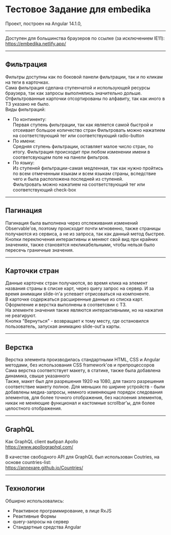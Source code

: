 # Тестовое Задание для embedika
Проект, построен на Angular 14.1.0,
___
Доступен для большинства браузеров по ссылке (за исключением IE11):  
https://embedika.netlify.app/
___
## Фильтрация
Фильтры доступны как по боковой панели фильтрации, так и по кликам на теги в карточках.  
Сама фильтрация сделана ступенчатой и использующей ресурсы браузера, так как запросы выполнялись значительно дольше.  
Отфильтрованные карточки отсортированы по алфавиту, так как иного в ТЗ указано не было.  
Виды фильтраций: 
- По континенту:  
Первая ступень фильтрации, так как является самой быстрой и отсеивает большое количество стран
Фильтровать можно нажатием на соответствующий тег или соответствующий radio-button  
- По имени:  
Средняя ступень фильтрации, оставляет малое число стран, по итогу.
Фильтрация происходит при любом изменении имени в соответсвующем поле на панели фильтров.  
- По языку:  
Из ступеней фильтрации-самая медленная, так как нужно пройтись по всем отмеченным языкам и всем языкам страны, вследствие чего и была расположена последней из ступеней.  
Фильтровать можно нажатием на соответствующий тег или соответствующий check-box  
___
## Пагинация  
Пагинация была выполнена через отслеживания изменений Observable'ов, поэтому происходит почти мгновенно, также страницы получаются из сервиса, а не из запроса, так как данный метод быстрее.  
Кнопки переключения интерактивны и меняют свой вид при крайних значениях, также становятся некликабельными, чтобы нельзя было пересечь граничные значения.  
___
## Карточки стран  
Данные карточек стран получаются, во время клика на элемент названия страны в списке карт, через query запрос на сервер. И за время анимации slide-in'а успевает отрисоваться на компоненте.  
В карточке содержаться расширенные данные из списка карт.  
Оформление и верстка выполнены в соответсвии с ТЗ.  
На элементе значения также являются интерактивными, но на нажатия не реагируют.  
Кнопка "Вернуться" - возвращает к тому месту, где остановился пользователь, запуская анимацию slide-out'а карты.
___
## Верстка  
Верстка элемента производилась стандартными HTML, CSS и Angular методами, без использования CSS framework'ов и препроцессоров  
Сама верстка соответствует макету, в статике, также была добавлена динамика, свыше указанного  
Также, макет был для разрешения 1920 на 1080, для такого разрешения соответствие макету полное. Для меньших по ширине устройств - были добавлены медиа-запросы, немного изменяющие порядок следования элементов, для более точного отображения, без наслоения элементов, никак не меняющие функционал и кастомные scrollbar'ы, для более целостного отображения.  
___
## GraphQL
Как GraphQL client выбрал Apollo  
https://www.apollographql.com/  
  
В качестве свободного API для GraphQL был использован Coutries, на основе countries-list:  
https://annexare.github.io/Countries/
___
## Технологии
Обширно использовались:  
- Реактивное программирование, в лице RxJS
- Реактивные Формы
- query-запросы на сервер
- Стандартные средства Angular
